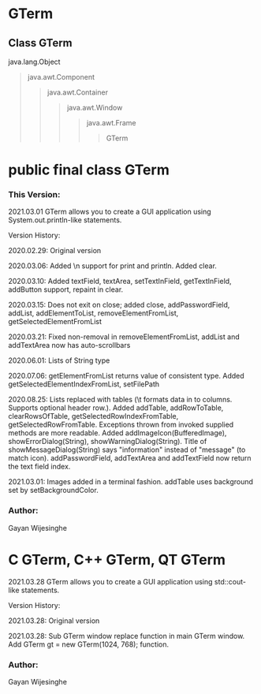 # GTerm

## Class GTerm

java.lang.Object  
>java.awt.Component  
>>java.awt.Container  
>>>java.awt.Window  
>>>>java.awt.Frame  
>>>>>GTerm  

# public final class GTerm

### This Version:

2021.03.01
GTerm allows you to create a GUI application using System.out.println-like statements.

Version History:

2020.02.29: Original version

2020.03.06: Added \n support for print and println. Added clear.

2020.03.10: Added textField, textArea, setTextInField, getTextInField, addButton support, repaint in clear.

2020.03.15: Does not exit on close; added close, addPasswordField, addList, addElementToList, removeElementFromList, getSelectedElementFromList

2020.03.21: Fixed non-removal in removeElementFromList, addList and addTextArea now has auto-scrollbars

2020.06.01: Lists of String type

2020.07.06: getElementFromList returns value of consistent type. Added getSelectedElementIndexFromList, setFilePath

2020.08.25: Lists replaced with tables (\t formats data in to columns. Supports optional header row.). Added addTable, addRowToTable, clearRowsOfTable, getSelectedRowIndexFromTable, getSelectedRowFromTable. Exceptions thrown from invoked supplied methods are more readable. Added addImageIcon(BufferedImage), showErrorDialog(String), showWarningDialog(String). Title of showMessageDialog(String) says "information" instead of "message" (to match icon). addPasswordField, addTextArea and addTextField now return the text field index.

2021.03.01: Images added in a terminal fashion. addTable uses background set by setBackgroundColor.

### Author:
Gayan Wijesinghe

# C GTerm, C++ GTerm, QT GTerm

2021.03.28
GTerm allows you to create a GUI application using std::cout-like statements.

Version History:

2021.03.28: Original version

2021.03.28: Sub GTerm window replace function in main GTerm window. Add GTerm gt = new GTerm(1024, 768); function.

### Author:
Gayan Wijesinghe
